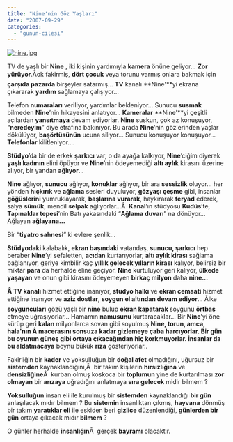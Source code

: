 ```yaml
---
title: "Nine'nin Göz Yaşları"
date: "2007-09-29"
categories: 
  - "gunun-cilesi"
---
```


[![nine.jpg](/uploads/2007/09/nine.jpg)](/uploads/2007/09/nine.jpg "nine.jpg")

TV de yaşlı bir **Nine** , iki kişinin yardımıyla **kamera** önüne geliyor... **Zor yürüyor**.Ãok fakirmiş, **dört çocuk** veya torunu varmış onlara bakmak için **çarşıda pazarda** birşeyler satarmış... **TV** kanalı **Nine'**yi ekrana çıkararak **yardım** sağlamaya çalışıyor...

Telefon **numaraları** veriliyor, yardımlar bekleniyor... Sunucu **susmak** bilmeden **Nine**’nin hikayesini anlatıyor... **Kameralar** **Nine'**yi çeşitli açılardan **yansıtmaya** devam ediyorlar. **Nine** suskun, çok az konuşuyor, “**neredeyim**” diye etrafına bakınıyor. Bu arada **Nine**’nin gözlerinden yaşlar dökülüyor, **başörtüsünün** ucuna siliyor... Sunucu konuşuyor konuşuyor... **Telefonlar** kilitleniyor....

**Stüdyo**’da bir de erkek **şarkıcı** var, o da ayağa kalkıyor, **Nine**’ciğim diyerek **yaşlı kadının** elini öpüyor ve **Nine**’nin ödeyemediği **altı aylık** kirasını üzerine alıyor, bir yandan **ağlıyor**...

**Nine** ağlıyor, **sunucu** ağlıyor, **konuklar** ağlıyor, bir ara **sessizlik** oluyor... her yönden **hıçkırık** ve **ağlama** sesleri duyuluyor, **gözyaşı çeşme** gibi, insanlar **göğüslerini** yumruklayarak, **başlarına vurarak**, haykırarak **feryad** ederek, salya **sümük**, mendil **selpak** ağlıyorlar...Â  **Kanal**’ın stüdyosu **Kudüs**’te, **Tapınaklar tepesi**’nin Batı yakasındaki “**Ağlama duvarı**” na dönüyor... Ağlayan **ağlayana...**

Bir “**tiyatro sahnesi**” ki evlere şenlik...

**Stüdyodaki** kalabalık, **ekran başındaki** vatandaş, **sunucu, şarkıcı** hep beraber **Nine**’yi sefaletten, **acıdan** kurtarıyorlar, **altı aylık kirası** sağlama bağlanıyor, geriye kimbilir kaç **yıllık gelecek yılların kirası** kalıyor, belirsiz bir miktar **para** da herhalde eline geçiyor. **Nine** kurtuluyor geri kalıyor, **ülkede yaşayan** ve onun gibi kirasını ödeyemeyen **birkaç milyon** daha **nine...**

**Â TV kanalı** hizmet ettiğine inanıyor, **studyo halkı** ve **ekran cemaati** hizmet ettiğine inanıyor ve **aziz dostlar**, **soygun el altından devam ediyor**... Ãlke **soyguncuları** gözü yaşlı bir **nine** bulup **ekran kapatarak** soygunu **örtbas** etmeye uğraşıyorlar... Hamamın **namusunu** kurtaracaklar... Bir **Nine**’yi öne sürüp geri **kalan** milyonlarca sovan gibi soyulmuş **Nine, torun, amca, hala'**nın Â macerasını **sonsuza kadar** gizlemeye **çaba** harcıyorlar. Bir gün bu **oyunun güneş gibi** ortaya çıkacağından hiç **korkmuyorlar**. İnsanlar da bu a**ldatmacaya** boynu bükük **rıza** gösteriyorlar..

Fakirliğin bir **kader** ve yoksulluğun bir **doğal afet** olmadığını, uğursuz bir **sistemden** kaynaklandığını,Â  bir takım kişilerin **hırsızlığına** ve **densizliğine**Â  kurban olmuş koskoca bir **toplumun** yine de kurtarılması **zor olmayan** bir **arızaya** uğradığını anlatmaya **sıra gelecek** midir bilmem ?

**Yoksulluğun** insan eli ile kurulmuş bir **sistemden** kaynaklandığı **bir gün** anlaşılacak mıdır bilmem ? Bu **sistemin** insanlıktan çıkmış, **hayvana** dönmüş bir takım **yaratıklar eli** ile eskiden beri **gizlice** düzenlendiği, **günlerden bir gün** ortaya çıkacak mıdır **bilmem** ?

O günler herhalde **insanlığın**Â  gerçek **bayramı** olacaktır.
